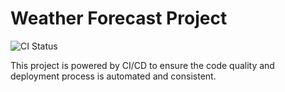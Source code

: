 # Weather Forecast Project

![CI Status](https://github.com/Demandtech/weatherforecast/actions/workflows/ci.yml/badge.svg)

This project is powered by CI/CD to ensure the code quality and deployment process is automated and consistent.

